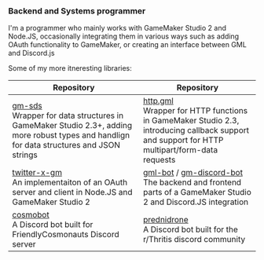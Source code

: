 ### Backend and Systems programmer
I'm a programmer who mainly works with GameMaker Studio 2 and Node.JS, occasionally integrating them in various ways such as adding OAuth functionality to GameMaker, or creating an interface between GML and Discord.js

Some of my more itneresting libraries:

| Repository | Repository |
|--|--|
| [gm-sds](https://github.com/Sidorakh/gm-sds)<br>Wrapper for data structures in GameMaker Studio 2.3+, adding more robust types and handlign for data structures and JSON strings | [http.gml](https://github.com/Sidorakh/http.gml)<br>Wrapper for HTTP functions in GameMaker Studio 2.3, introducing callback support and support for HTTP multipart/form-data requests |
| [twitter-x-gm](https://github.com/Sidorakh/twitter-x-gm)<br>An implementaiton of an OAuth server and client in Node.JS and GameMaker Studio 2 | [gml-bot](https://github.com/Sidorakh/gml-bot) / [gm-discord-bot](https://github.com/Sidorakh/gm-discord-bot)<br> The backend and frontend parts of a GameMaker Studio 2 and Discord.JS integration |
| [cosmobot](https://github.com/Sidorakh/cosmobot)<br>A Discord bot built for FriendlyCosmonauts Discord server | [prednidrone](https://github.com/Sidorakh/prednidrone)<br>A Discord bot built for the r/Thritis discord community |
